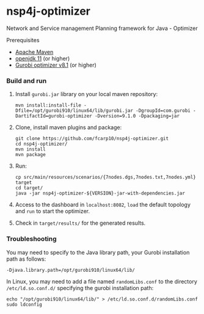 # nsp4j-optimizer

Network and Service management Planning framework for Java - Optimizer

Prerequisites

- [Apache Maven](https://maven.apache.org/)
- [openjdk 11](https://openjdk.org/) (or higher)
- [Gurobi optimizer v8.1](https://www.gurobi.com/) (or higher)


### Build and run

1. Install `gurobi.jar` library on your local maven repository:
   
   	```shell
	mvn install:install-file -Dfile=/opt/gurobi910/linux64/lib/gurobi.jar -DgroupId=com.gurobi -DartifactId=gurobi-optimizer -Dversion=9.1.0 -Dpackaging=jar
	```


2. Clone, install maven plugins and package:

	```shell
	git clone https://github.com/fcarp10/nsp4j-optimizer.git
	cd nsp4j-optimizer/
	mvn install
	mvn package
	```

3. Run:
	
	```shell
	cp src/main/resources/scenarios/{7nodes.dgs,7nodes.txt,7nodes.yml} target
	cd target/
	java -jar nsp4j-optimizer-${VERSION}-jar-with-dependencies.jar
	```

4. Access to the dashboard in `localhost:8082`, `load` the default topology and
   `run` to start the optimizer.

5. Check in `target/results/` for the generated results.


### Troubleshooting

You may need to specify to the Java library path, your Gurobi installation path
as follows:

    -Djava.library.path=/opt/gurobi910/linux64/lib/

In Linux, you may need to add a file named `randomLibs.conf` to the directory
`/etc/ld.so.conf.d/` specifying the gurobi installation path:

	echo "/opt/gurobi910/linux64/lib/" > /etc/ld.so.conf.d/randomLibs.conf
	sudo ldconfig

    


